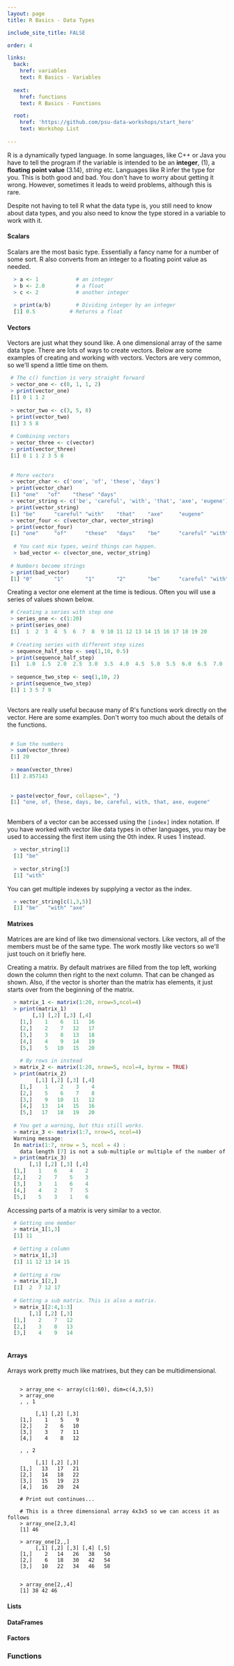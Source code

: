 ```yaml
---
layout: page
title: R Basics - Data Types

include_site_title: FALSE

order: 4

links:
  back:
    href: variables
    text: R Basics - Variables
    
  next: 
    href: functions
    text: R Basics - Functions

  root:
    href: 'https://github.com/psu-data-workshops/start_here'
    text: Workshop List
    
---
```


R is a dynamically typed language. In some languages, like C++ or Java
you have to tell the program if the variable is intended to be an **integer**, 
(1), a **floating point value** (3.14), *string* etc. Languages like R 
infer the type for you. This is both good and bad. You don't have to worry 
about getting it wrong. However, sometimes it leads to weird problems, although
this is rare. 

Despite not having to tell R what the data type is, you still need to know
about data types, and you also need to know the type stored in a variable to
work with it. 

#### Scalars

Scalars are the most basic type. Essentially a fancy name for a number of 
some sort. R also converts from an integer to a floating point value as needed.

```R
  > a <- 1            # an integer
  > b <- 2.0          # a float
  > c <- 2            # another integer
  
  > print(a/b)        # Dividing integer by an integer
  [1] 0.5           # Returns a float
```

#### Vectors

Vectors are just what they sound like. A one dimensional array of the same data
type. There are lots of ways to create vectors. Below are some examples of 
creating and working with vectors. Vectors are very common, so we'll 
spend a little time on them.


```R
 # The c() function is very straight forward
 > vector_one <- c(0, 1, 1, 2)
 > print(vector_one)
 [1] 0 1 1 2
 
 > vector_two <- c(3, 5, 8)
 > print(vector_two)
 [1] 3 5 8
 
 # Combining vectors
 > vector_three <- c(vector)
 > print(vector_three)
 [1] 0 1 1 2 3 5 8
 
 
 # More vectors
 > vector_char <- c('one', 'of', 'these', 'days')
 > print(vector_char)
 [1] "one"   "of"    "these" "days" 
 > vector_string <- c('be', 'careful', 'with', 'that', 'axe', 'eugene')
 > print(vector_string)
 [1] "be"      "careful" "with"    "that"    "axe"     "eugene" 
 > vector_four <- c(vector_char, vector_string)
 > print(vector_four)
 [1] "one"     "of"      "these"   "days"    "be"      "careful" "with"    "that"    "axe"     "eugene" 
 
  # You cant mix types, weird things can happen.
  > bad_vector <- c(vector_one, vector_string)
 
 # Numbers become strings
 > print(bad_vector)
 [1] "0"       "1"       "1"       "2"       "be"      "careful" "with"    "that"    "axe"     "eugene" 
```

Creating a vector one element at the time is tedious. Often you will
use a series of values shown below.

```R
 # Creating a series with step one
 > series_one <- c(1:20)
 > print(series_one)
 [1]  1  2  3  4  5  6  7  8  9 10 11 12 13 14 15 16 17 18 19 20
 
 # Creating series with different step sizes
 > sequence_half_step <- seq(1,10, 0.5)
 > print(sequence_half_step)
 [1]  1.0  1.5  2.0  2.5  3.0  3.5  4.0  4.5  5.0  5.5  6.0  6.5  7.0  7.5  8.0  8.5  9.0  9.5 10.0
 
 > sequence_two_step <- seq(1,10, 2)
 > print(sequence_two_step)
 [1] 1 3 5 7 9
 
```

Vectors are really useful because many of R's functions work directly on
the vector. Here are some examples. Don't worry too much about the 
details of the functions.

```R
 
 # Sum the numbers
 > sum(vector_three)
 [1] 20
 
 > mean(vector_three)
 [1] 2.857143
 
 
 > paste(vector_four, collapse=", ")
 [1] "one, of, these, days, be, careful, with, that, axe, eugene"
 

```

Members of a vector can be accessed using the `[index]` index notation. If you have
worked with vector like data types in other languages, you may be used to 
accessing the first item using the 0th index. R uses 1 instead.

```R
  > vector_string[1]
  [1] "be"
  
  > vector_string[3]
  [1] "with"

```

You can get multiple indexes by supplying a vector as the index.

```R
  > vector_string[c(1,3,5)]
  [1] "be"   "with" "axe" 
```


#### Matrixes

Matrices are are kind of like two dimensional vectors. Like vectors, all
of the members must be of the same type. The work mostly like vectors
so we'll just touch on it briefly here.

Creating a matrix. By default matrixes are filled from the top left, working
down the column then right to the next column. That can be changed as shown.
Also, if the vector is shorter than the matrix has elements, it just starts
over from the beginning of the matrix.

```R
  > matrix_1 <- matrix(1:20, nrow=5,ncol=4)
  > print(matrix_1)
        [,1] [,2] [,3] [,4] 
    [1,]    1    6   11   16
    [2,]    2    7   12   17
    [3,]    3    8   13   18
    [4,]    4    9   14   19
    [5,]    5   10   15   20
    
    # By rows in instead
  > matrix_2 <- matrix(1:20, nrow=5, ncol=4, byrow = TRUE)
  > print(matrix_2)
         [,1] [,2] [,3] [,4]
    [1,]    1    2    3    4
    [2,]    5    6    7    8
    [3,]    9   10   11   12
    [4,]   13   14   15   16
    [5,]   17   18   19   20
    
  # You get a warning, but this still works.
  > matrix_3 <- matrix(1:7, nrow=5, ncol=4)
  Warning message:
  In matrix(1:7, nrow = 5, ncol = 4) :
    data length [7] is not a sub-multiple or multiple of the number of rows [5]
  > print(matrix_3)
       [,1] [,2] [,3] [,4]
  [1,]    1    6    4    2
  [2,]    2    7    5    3
  [3,]    3    1    6    4
  [4,]    4    2    7    5
  [5,]    5    3    1    6

```

Accessing parts of a matrix is very similar to a vector.

```R
  # Getting one member
  > matrix_1[1,3]
  [1] 11
  
  # Getting a column
  > matrix_1[,3]
  [1] 11 12 13 14 15
  
  # Getting a row
  > matrix_1[2,]
  [1]  2  7 12 17
  
  # Getting a sub matrix. This is also a matrix.
  > matrix_1[2:4,1:3]
       [,1] [,2] [,3]
  [1,]    2    7   12
  [2,]    3    8   13
  [3,]    4    9   14
  
```

#### Arrays

Arrays work pretty much like matrixes, but they can be multidimensional. 

```

    > array_one <- array(c(1:60), dim=c(4,3,5))
    > array_one
    , , 1
    
         [,1] [,2] [,3]
    [1,]    1    5    9
    [2,]    2    6   10
    [3,]    3    7   11
    [4,]    4    8   12
    
    , , 2
    
         [,1] [,2] [,3]
    [1,]   13   17   21
    [2,]   14   18   22
    [3,]   15   19   23
    [4,]   16   20   24
    
    # Print out continues...
    
    # This is a three dimensional array 4x3x5 so we can access it as follows
    > array_one[2,3,4]
    [1] 46
    
    > array_one[2,,]
         [,1] [,2] [,3] [,4] [,5]
    [1,]    2   14   26   38   50
    [2,]    6   18   30   42   54
    [3,]   10   22   34   46   58
    
    
    > array_one[2,,4]
    [1] 38 42 46
```

#### Lists

#### DataFrames

#### Factors

### Functions
